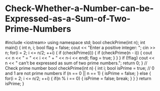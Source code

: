 # Check-Whether-a-Number-can-be-Expressed-as-a-Sum-of-Two-Prime-Numbers
#include &lt;iostream> using namespace std;  bool checkPrime(int n);  int main() {     int n, i;     bool flag = false;      cout &lt;&lt; "Enter a positive  integer: ";     cin >> n;      for(i = 2; i &lt;= n/2; ++i) {         if (checkPrime(i)) {             if (checkPrime(n - i)) {                 cout &lt;&lt; n &lt;&lt; " = " &lt;&lt; i &lt;&lt; " + " &lt;&lt; n-i &lt;&lt; endl;                 flag = true;             }         }     }      if (!flag)       cout &lt;&lt; n &lt;&lt; " can't be expressed as sum of two prime numbers.";      return 0; }  // Check prime number bool checkPrime(int n) {     int i;     bool isPrime = true;      // 0 and 1 are not prime numbers     if (n == 0 || n == 1) {         isPrime = false;     }     else {         for(i = 2; i &lt;= n/2; ++i) {             if(n % i == 0) {                 isPrime = false;                 break;             }         }     }      return isPrime; }
